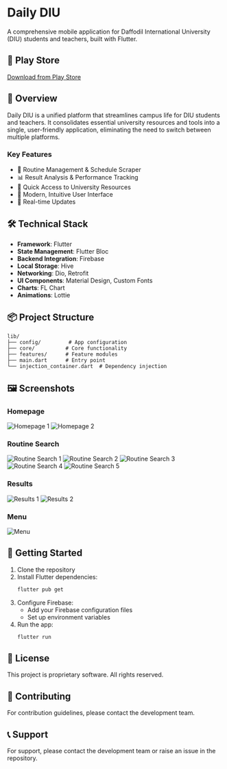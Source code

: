 # Daily DIU

A comprehensive mobile application for Daffodil International University (DIU) students and teachers, built with Flutter.

## 📱 Play Store
[Download from Play Store](https://play.google.com/store/apps/details?id=com.softengen.diu_student)

## 🎯 Overview

Daily DIU is a unified platform that streamlines campus life for DIU students and teachers. It consolidates essential university resources and tools into a single, user-friendly application, eliminating the need to switch between multiple platforms.

### Key Features
- 📅 Routine Management & Schedule Scraper
- 📊 Result Analysis & Performance Tracking
- 🔗 Quick Access to University Resources
- 📱 Modern, Intuitive User Interface
- 🔄 Real-time Updates

## 🛠️ Technical Stack

- **Framework**: Flutter
- **State Management**: Flutter Bloc
- **Backend Integration**: Firebase
- **Local Storage**: Hive
- **Networking**: Dio, Retrofit
- **UI Components**: Material Design, Custom Fonts
- **Charts**: FL Chart
- **Animations**: Lottie

## 📦 Project Structure

```
lib/
├── config/         # App configuration
├── core/          # Core functionality
├── features/      # Feature modules
├── main.dart      # Entry point
└── injection_container.dart  # Dependency injection
```

## 🖼️ Screenshots

### Homepage
![Homepage 1](https://github.com/user-attachments/assets/9e1e75de-7790-4d8d-8df7-fb01c0dd8499)
![Homepage 2](https://github.com/user-attachments/assets/b23d94c8-6f9d-4fec-a40e-d194c21c74ff)

### Routine Search
![Routine Search 1](https://github.com/user-attachments/assets/62c2c0e2-fb99-4782-98ce-533eb84b325e)
![Routine Search 2](https://github.com/user-attachments/assets/2040db14-6463-4ac9-8348-18dd445887a2)
![Routine Search 3](https://github.com/user-attachments/assets/62e25f39-95c5-4638-b936-274a23d6fb69)
![Routine Search 4](https://github.com/user-attachments/assets/3e701b7d-2741-470b-a5d0-602217f36791)
![Routine Search 5](https://github.com/user-attachments/assets/b12c35ea-7ca1-4aa9-a06d-8ad1de39021b)

### Results
![Results 1](https://github.com/user-attachments/assets/45585754-49e4-448c-8007-42b288d8f21f)
![Results 2](https://github.com/user-attachments/assets/4beea959-831f-493d-a614-870ff69cd0db)

### Menu
![Menu](https://github.com/user-attachments/assets/e2a77e63-86d5-407b-9d7e-a2a24e2b96a6)

## 🚀 Getting Started

1. Clone the repository
2. Install Flutter dependencies:
   ```bash
   flutter pub get
   ```
3. Configure Firebase:
   - Add your Firebase configuration files
   - Set up environment variables
4. Run the app:
   ```bash
   flutter run
   ```

## 📄 License

This project is proprietary software. All rights reserved.

## 👥 Contributing

For contribution guidelines, please contact the development team.

## 📞 Support

For support, please contact the development team or raise an issue in the repository.
